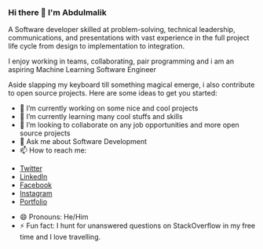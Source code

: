 ### Hi there 👋 I'm Abdulmalik
A Software developer skilled at problem-solving, technical leadership, communications, and presentations with vast experience in the full project life cycle from design to implementation to integration.

I enjoy working in teams, collaborating, pair programming and i am an aspiring Machine Learning Software Engineer 

Aside slapping my keyboard till something magical emerge, i also contribute to open source projects.
Here are some ideas to get you started:

- 🔭 I’m currently working on some nice and cool projects 
- 🌱 I’m currently learning many cool stuffs and skills 
- 👯 I’m looking to collaborate on any job opportunities and more open source projects 
- 💬 Ask me about Software Development 
- 📫 How to reach me: 
* [Twitter](https://twitter.com/Emeritus_Ade)
* [LinkedIn](https://www.linkedin.com/in/abdulmalik-adekunle-1aa3181ab)
* [Facebook](https://www.facebook.com/malik.azeez.3114935)
* [Instagram](https://www.instagram.com/emeritus_ade/)
* [Portfolio](https://bit.ly/Malikadekunle)

- 😄 Pronouns: He/Him
- ⚡ Fun fact: I hunt for unanswered questions on StackOverflow in my free time and I love travelling.
